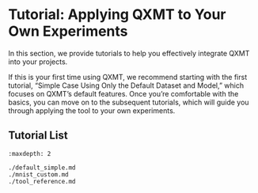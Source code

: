 # Tutorial: Applying QXMT to Your Own Experiments
In this section, we provide tutorials to help you effectively integrate QXMT into your projects.

If this is your first time using QXMT, we recommend starting with the first tutorial, “Simple Case Using Only the Default Dataset and Model,” which focuses on QXMT’s default features. Once you’re comfortable with the basics, you can move on to the subsequent tutorials, which will guide you through applying the tool to your own experiments.

## Tutorial List
```{toctree}
:maxdepth: 2

./default_simple.md
./mnist_custom.md
./tool_reference.md
